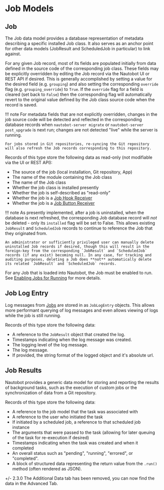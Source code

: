 # Job Models

## Job

The Job data model provides a database representation of metadata describing a specific installed Job class. It also serves as an anchor point for other data models (JobResult and ScheduledJob in particular) to link against.

For any given Job record, most of its fields are populated initially from data defined in the source code of the corresponding job class. These fields may be explicitly overridden by editing the Job record via the Nautobot UI or REST API if desired. This is generally accomplished by setting a value for the desired field (e.g. `grouping`) and also setting the corresponding `override` flag (e.g. `grouping_override`) to `True`. If the `override` flag for a field is cleared (set back to `False`) then the corresponding flag will automatically revert to the original value defined by the Job class source code when the record is saved.

!!! note
    For metadata fields that are not explicitly overridden, changes in the job source code will be detected and reflected in the corresponding database records when `nautobot-server migrate` or `nautobot-server post_upgrade` is next run; changes are not detected "live" while the server is running.

    For jobs stored in Git repositories, re-syncing the Git repository will also refresh the Job records corresponding to this repository.

Records of this type store the following data as read-only (not modifiable via the UI or REST API):

* The source of the job (local installation, Git repository, App)
* The name of the module containing the Job class
* The name of the Job class
* Whether the job class is installed presently
* Whether the job is self-described as "read-only"
* Whether the job is a [Job Hook Receiver](../../../development/jobs/index.md#job-hook-receivers)
* Whether the job is a [Job Button Receiver](../../../development/jobs/index.md#job-button-receivers)

!!! note
    As presently implemented, after a job is uninstalled, when the database is next refreshed, the corresponding Job database record will *not* be deleted - only its `installed` flag will be set to False. This allows existing `JobResult` and `ScheduledJob` records to continue to reference the Job that they originated from.

    An administrator or sufficiently privileged user can manually delete uninstalled Job records if desired, though this will result in the foreign-key from the corresponding `JobResult` and `ScheduledJob` records (if any exist) becoming null. In any case, for tracking and auditing purposes, deleting a Job does **not** automatically delete its related `JobResult` and `ScheduledJob` records.

For any Job that is loaded into Nautobot, the Job must be enabled to run. See [Enabling Jobs for Running](./index.md#enabling-jobs-for-running) for more details.

## Job Log Entry

Log messages from [Jobs](./index.md) are stored in as `JobLogEntry` objects. This allows more performant querying of log messages and even allows viewing of logs while the job is still running.

Records of this type store the following data:

* A reference to the `JobResult` object that created the log.
* Timestamps indicating when the log message was created.
* The logging level of the log message.
* The log message.
* If provided, the string format of the logged object and it's absolute url.

## Job Results

Nautobot provides a generic data model for storing and reporting the results of background tasks, such as the execution of custom jobs or the synchronization of data from a Git repository.

Records of this type store the following data:

* A reference to the job model that the task was associated with
* A reference to the user who initiated the task
* If initiated by a scheduled job, a reference to that scheduled job instance
* The arguments that were passed to the task (allowing for later queuing of the task for re-execution if desired)
* Timestamps indicating when the task was created and when it completed
* An overall status such as "pending", "running", "errored", or "completed".
* A block of structured data representing the return value from the `.run()` method (often rendered as JSON).

+/- 2.3.0
    The Additional Data tab has been removed, you can now find the data in the Advanced Tab.
